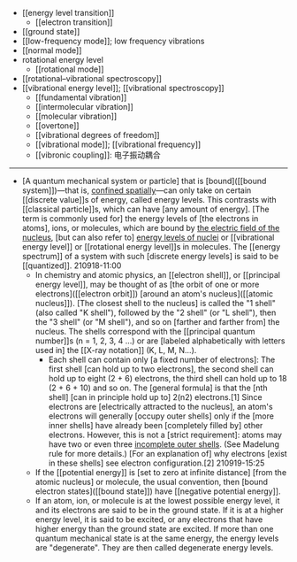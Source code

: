 - [[energy level transition]]
    - [[electron transition]]
- [[ground state]]
- [[low-frequency mode]]; low frequency vibrations
- [[normal mode]]
- rotational energy level
    - [[rotational mode]]
- [[rotational–vibrational spectroscopy]]
- [[vibrational energy level]]; [[vibrational spectroscopy]]
    - [[fundamental vibration]]
    - [[intermolecular vibration]]
    - [[molecular vibration]]
    - [[overtone]]
    - [[vibrational degrees of freedom]]
    - [[vibrational mode]]; [[vibrational frequency]]
    - [[vibronic coupling]]: 电子振动耦合
- ---
- [A quantum mechanical system or particle] that is [bound]([[bound system]])—that is, [confined spatially](((of4TUG4vy)))—can only take on certain [[discrete value]]s of energy, called energy levels. This contrasts with [[classical particle]]s, which can have [any amount of energy]. [The term is commonly used for] the energy levels of [the electrons in atoms], ions, or molecules, which are bound by [the electric field of the nucleus](((9Gt5z4_Jb))), [but can also refer to] [energy levels of nuclei](((GnzISWLMe))) or [[vibrational energy level]] or [[rotational energy level]]s in molecules. The [[energy spectrum]] of a system with such [discrete energy levels] is said to be [[quantized]].
210918-11:00
    - In chemistry and atomic physics, an [[electron shell]], or [[principal energy level]], may be thought of as [the orbit of one or more electrons]([[electron orbit]]) [around an atom's nucleus]([[atomic nucleus]]). [The closest shell to the nucleus] is called the "1 shell" (also called "K shell"), followed by the "2 shell" (or "L shell"), then the "3 shell" (or "M shell"), and so on [farther and farther from] the nucleus. The shells correspond with the [[principal quantum number]]s (n = 1, 2, 3, 4 ...) or are [labeled alphabetically with letters used in] the [[X-ray notation]] (K, L, M, N…).
        - Each shell can contain only [a fixed number of electrons]: The first shell [can hold up to two electrons], the second shell can hold up to eight (2 + 6) electrons, the third shell can hold up to 18 (2 + 6 + 10) and so on. The [general formula] is that the [nth shell] [can in principle hold up to] 2(n2) electrons.[1] Since electrons are [electrically attracted to the nucleus], an atom's electrons will generally [occupy outer shells] only if the [more inner shells] have already been [completely filled by] other electrons. However, this is not a [strict requirement]: atoms may have two or even three [incomplete outer shells](((LCeVyQOIG))). (See Madelung rule for more details.) [For an explanation of] why electrons [exist in these shells] see electron configuration.[2]
210919-15:25
    - If the [[potential energy]] is [set to zero at infinite distance] [from the atomic nucleus] or molecule, the usual convention, then [bound electron states]([[bound state]]) have [[negative potential energy]].
    - If an atom, ion, or molecule is at the lowest possible energy level, it and its electrons are said to be in the ground state. If it is at a higher energy level, it is said to be excited, or any electrons that have higher energy than the ground state are excited. If more than one quantum mechanical state is at the same energy, the energy levels are "degenerate". They are then called degenerate energy levels.
